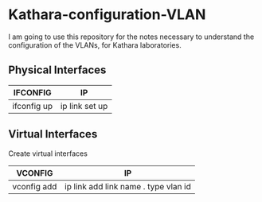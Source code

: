 # Kathara-configuration-VLAN
I am going to use this repository for the notes necessary to understand 
the configuration of the VLANs, for Kathara laboratories.

## Physical Interfaces

| IFCONFIG | IP |
| --------- | --------- |
| ifconfig **<interface>** up | ip link set **<interface>** up |

## Virtual Interfaces
Create virtual interfaces

| VCONFIG | IP |
| --------- | --------- |
| vconfig add <interface> <ID> | ip link add link <interface> name <interface>.<ID> type vlan id <ID>|
